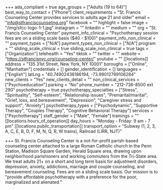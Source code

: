 +++
ada_compliant = true
age_groups = ["Adults (19 to 64)"]
best_way_to_contact = ["Phone"]
client_requirements = "St. Francis Counseling Center provides services to adults age 21 and older"
email = "info@stfranciscounseling.org"
facebook = ""
highlight = false
image = "/img/sfcc-logo-1-1.jpg"
instagram = ""
linkedin = ""
medium = ""
org = "St. Francis Counseling Center"
payment_info_clinical = "Psychotherapy session fees are on a sliding scale basis ($40 - $100)"
payment_info_non_clinical = ""
payment_types = ["N/A"]
payment_types_non_clinical = ["N/A"]
program = ""
sliding_scale_clinical = true
sliding_scale_non_clinical = true
tags = ["Organization"]
telehealth = "Yes"
tiktok = ""
twitter = ""
website = "https://stfrancisnyc.org/counseling-center/"
youtube = ""
[[locations]]
address = "135 31st Street, New York, NY 10001"
boroughs = ["Online", "Manhattan"]
credentials = []
gender_identification = []
languages = ["English"]
latLng = "40.74902438186194, -73.99012789106284"
new_clients = "Yes"
new_clients_detail = ""
non_clinical_services = ["Psychoeducation"]
parking = "No"
phone_number = "212-736-8500 ext 290"
psychotherapy = true
psychotherapy_specialties = ["Stress", "Spirituality", "Self-esteem", "Relationship issues", "Premarital/marital", "Grief, loss, and bereavement", "Depression", "Caregiver stress and support", "Anxiety"]
psychotherapy_types = ["Psychodynamic", "Supportive Therapy", "Couples Therapy", "Cognitive Behavioral Therapy"]
services = ["Psychotherapy"]
staff_gender = ["Male", "Female"]
trainings = ""
[[locations.hours_of_operation]]
day_hours = "Monday - Friday: 9 am - 7 pm"
[[locations.public_transportation]]
transport_option = "Subway (1, 2, 3, A, C, E, B, D, F, M, N, Q, R, W trains), Railroad (LIRR, NJT)"

+++
St. Francis Counseling Center is a not-for-profit parish-based counseling center attached to a large Roman Catholic church in the Penn Station, Madison Square Garden, Herald Square area, drawing upon neighborhood parishioners and working commuters from the Tri-State area. We treat adults 21+ on a short and long term basis for adjustment disorders, depression, anxiety, addictions, marriage and couple counseling, and bereavement counseling. Fees are on a sliding scale basis. Our mission is to "provide affordable psychotherapy with a preference for the poor, marginalized and alienated."
